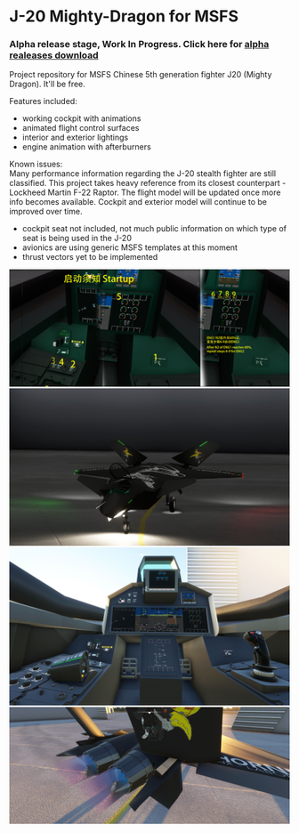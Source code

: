 # J-20 Mighty-Dragon for MSFS
### Alpha release stage, Work In Progress. Click here for [alpha realeases download](https://github.com/h0rnb1ll/mighty-dragon/releases)
Project repository for MSFS Chinese 5th generation fighter J20 (Mighty Dragon). It'll be free.

Features included:
* working cockpit with animations
* animated flight control surfaces
* interior and exterior lightings
* engine animation with afterburners

Known issues:    
Many performance information regarding the J-20 stealth fighter are still classified. This project takes heavy reference from its closest counterpart - Lockheed Martin F-22 Raptor. The flight model will be updated once more info becomes available. Cockpit and exterior model will continue to be improved over time.
- cockpit seat not included, not much public information on which type of seat is being used in the J-20
- avionics are using generic MSFS templates at this moment
- thrust vectors yet to be implemented

![Startup](https://github.com/h0rnb1ll/mighty-dragon/blob/main/images/screenshots/Microsoft%20Flight%20Simulator_2021.10.07-22.37_1.jpg)
![J20 Mighty Dragon](https://github.com/h0rnb1ll/mighty-dragon/blob/main/images/screenshots/Microsoft%20Flight%20Simulator_2021.10.07-22.01.jpg?raw=true)
![Cockpit WIP](https://github.com/h0rnb1ll/mighty-dragon/blob/main/images/screenshots/Microsoft%20Flight%20Simulator_2021.10.11-23.24.jpg)
![Rear](https://github.com/h0rnb1ll/mighty-dragon/blob/main/images/screenshots/Microsoft%20Flight%20Simulator_2021.10.09-04.02_1.jpg)
